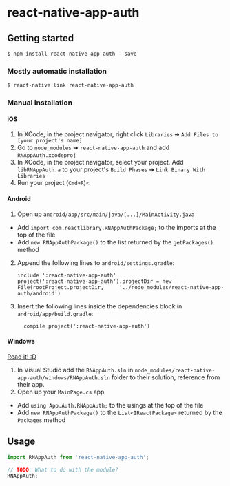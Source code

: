 
# react-native-app-auth

## Getting started

`$ npm install react-native-app-auth --save`

### Mostly automatic installation

`$ react-native link react-native-app-auth`

### Manual installation


#### iOS

1. In XCode, in the project navigator, right click `Libraries` ➜ `Add Files to [your project's name]`
2. Go to `node_modules` ➜ `react-native-app-auth` and add `RNAppAuth.xcodeproj`
3. In XCode, in the project navigator, select your project. Add `libRNAppAuth.a` to your project's `Build Phases` ➜ `Link Binary With Libraries`
4. Run your project (`Cmd+R`)<

#### Android

1. Open up `android/app/src/main/java/[...]/MainActivity.java`
  - Add `import com.reactlibrary.RNAppAuthPackage;` to the imports at the top of the file
  - Add `new RNAppAuthPackage()` to the list returned by the `getPackages()` method
2. Append the following lines to `android/settings.gradle`:
  	```
  	include ':react-native-app-auth'
  	project(':react-native-app-auth').projectDir = new File(rootProject.projectDir, 	'../node_modules/react-native-app-auth/android')
  	```
3. Insert the following lines inside the dependencies block in `android/app/build.gradle`:
  	```
      compile project(':react-native-app-auth')
  	```

#### Windows
[Read it! :D](https://github.com/ReactWindows/react-native)

1. In Visual Studio add the `RNAppAuth.sln` in `node_modules/react-native-app-auth/windows/RNAppAuth.sln` folder to their solution, reference from their app.
2. Open up your `MainPage.cs` app
  - Add `using App.Auth.RNAppAuth;` to the usings at the top of the file
  - Add `new RNAppAuthPackage()` to the `List<IReactPackage>` returned by the `Packages` method


## Usage
```javascript
import RNAppAuth from 'react-native-app-auth';

// TODO: What to do with the module?
RNAppAuth;
```
  